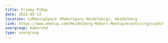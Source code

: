 ```yaml
---
title: Friday PiDay
date: 2022-05-13
location: CoMakingSpace (Makerspace Heidelberg), Heidelberg
link: https://www.meetup.com/Heidelberg-Makers-Meetup/events/crgjssydchbrb/
usergroup: makershd
type: usergroup
---
```


